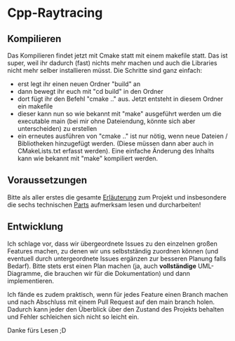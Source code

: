 # Cpp-Raytracing
## Kompilieren
Das Kompilieren findet jetzt mit Cmake statt mit einem makefile statt. Das ist super, weil ihr dadurch (fast) nichts mehr machen und auch die Libraries nicht mehr selber installieren müsst. Die Schritte sind ganz einfach:
- erst legt ihr einen neuen Ordner "build" an
- dann bewegt ihr euch mit "cd build" in den Ordner
- dort fügt ihr den Befehl "cmake .." aus. Jetzt entsteht in diesem Ordner ein makefile
- dieser kann nun so wie bekannt mit "make" ausgeführt werden um die executable main (bei mir ohne Dateiendung, könnte sich aber unterscheiden) zu erstellen
- ein erneutes ausführen von "cmake .." ist nur nötig, wenn neue Dateien / Bibliotheken hinzugefügt werden. (Diese müssen dann aber auch in CMakeLists.txt erfasst werden). Eine einfache Änderung des Inhalts kann wie bekannt mit "make" kompiliert werden.
## Voraussetzungen
Bitte als aller erstes die gesamte [Erläuterung](https://collaborating.tuhh.de/e-10/teaching/oop/lecture/-/blob/master/5_project/general/README.md#theoretical-description) zum Projekt und insbesondere die sechs technischen [Parts](https://collaborating.tuhh.de/e-10/teaching/oop/lecture/-/blob/master/5_project/general/part1.md) aufmerksam lesen und durcharbeiten!
## Entwicklung
Ich schlage vor, dass wir übergeordnete Issues zu den einzelnen großen Features machen, zu denen wir uns selbstständig zuordnen können (und eventuell durch untergeordnete Issues ergänzen zur besseren Planung falls Bedarf). Bitte stets erst einen Plan machen (ja, auch **vollständige** UML-Diagramme, die brauchen wir für die Dokumentation) und dann implementieren.

Ich fände es zudem praktisch, wenn für jedes Feature einen Branch machen und nach Abschluss mit einem Pull Request auf den main branch holen. Dadurch kann jeder den Überblick über den Zustand des Projekts behalten und Fehler schleichen sich nicht so leicht ein.

Danke fürs Lesen ;D
